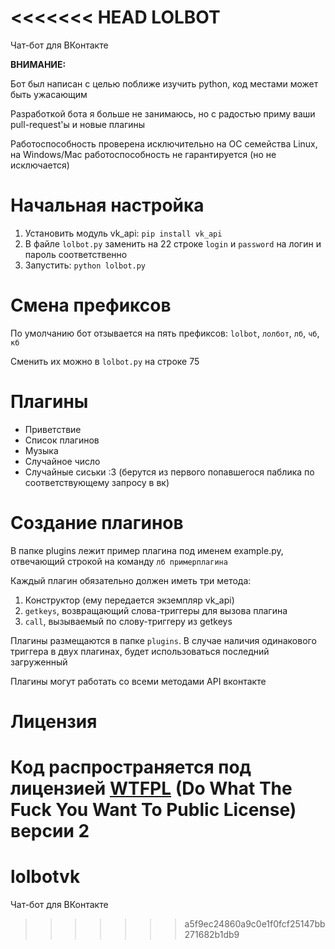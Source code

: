 <<<<<<< HEAD
LOLBOT
========

Чат-бот для ВКонтакте

**ВНИМАНИЕ:**

Бот был написан с целью поближе изучить python, код местами может быть ужасающим

Разработкой бота я больше не занимаюсь, но с радостью приму ваши pull-request'ы и новые плагины

Работоспособность проверена исключительно на ОС семейства Linux, на Windows/Mac работоспособность не гарантируется (но не исключается)

Начальная настройка
========

1. Установить модуль vk_api: `pip install vk_api`
2. В файле `lolbot.py` заменить на 22 строке `login` и `password` на логин и пароль соответственно
3. Запустить: `python lolbot.py`

Смена префиксов
========

По умолчанию бот отзывается на пять префиксов: `lolbot`, `лолбот`, `лб`, `чб`, `кб`

Сменить их можно в `lolbot.py` на строке 75

Плагины
========

* Приветствие
* Список плагинов
* Музыка
* Случайное число
* Случайные сиськи :3 (берутся из первого попавшегося паблика по соответствующему запросу в вк)

Создание плагинов
========

В папке plugins лежит пример плагина под именем example.py, отвечающий строкой на команду `лб примерплагина`

Каждый плагин обязательно должен иметь три метода:

1. Конструктор (ему передается экземпляр vk_api)
2. `getkeys`, возвращающий слова-триггеры для вызова плагина
3. `call`, вызываемый по слову-триггеру из getkeys

Плагины размещаются в папке `plugins`. В случае наличия одинакового триггера в двух плагинах, будет использоваться последний загруженный

Плагины могут работать со всеми методами API вконтакте

Лицензия
========

Код распространяется под лицензией [WTFPL](https://ru.wikipedia.org/wiki/WTFPL) (Do What The Fuck You Want To Public License) версии 2
=======
lolbotvk
========

Чат-бот для ВКонтакте
>>>>>>> a5f9ec24860a9c0e1f0fcf25147bb271682b1db9
